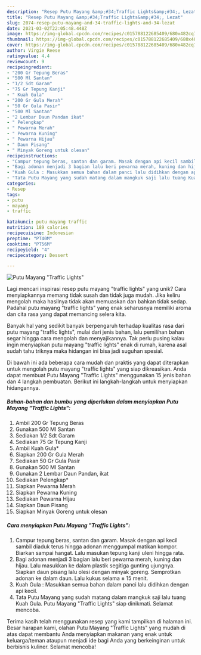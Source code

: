 ```yaml
---
description: "Resep Putu Mayang &amp;#34;Traffic Lights&amp;#34;, Lezat"
title: "Resep Putu Mayang &amp;#34;Traffic Lights&amp;#34;, Lezat"
slug: 2074-resep-putu-mayang-and-34-traffic-lights-and-34-lezat
date: 2021-03-02T22:05:48.448Z
image: https://img-global.cpcdn.com/recipes/c015788122685409/680x482cq70/putu-mayang-traffic-lights-foto-resep-utama.jpg
thumbnail: https://img-global.cpcdn.com/recipes/c015788122685409/680x482cq70/putu-mayang-traffic-lights-foto-resep-utama.jpg
cover: https://img-global.cpcdn.com/recipes/c015788122685409/680x482cq70/putu-mayang-traffic-lights-foto-resep-utama.jpg
author: Virgie Reese
ratingvalue: 4.4
reviewcount: 9
recipeingredient:
- "200 Gr Tepung Beras"
- "500 Ml Santan"
- "1/2 Sdt Garam"
- "75 Gr Tepung Kanji"
- " Kuah Gula"
- "200 Gr Gula Merah"
- "50 Gr Gula Pasir"
- "500 Ml Santan"
- "2 Lembar Daun Pandan ikat"
- " Pelengkap"
- " Pewarna Merah"
- " Pewarna Kuning"
- " Pewarna Hijau"
- " Daun Pisang"
- " Minyak Goreng untuk olesan"
recipeinstructions:
- "Campur tepung beras, santan dan garam. Masak dengan api kecil sambil diaduk terus hingga adonan menggumpal matikan kompor. Biarkan sampai hangat. Lalu masukan tepung kanji uleni hingga rata."
- "Bagi adonan menjadi 3 bagian lalu beri pewarna merah, kuning dan hijau. Lalu masukkan ke dalam plastik segitiga gunting ujungnya. Siapkan daun pisang lalu olesi dengan minyak goreng. Semprotkan adonan ke dalam daun. Lalu kukus selama ± 15 menit."
- "Kuah Gula : Masukkan semua bahan dalam panci lalu didihkan dengan api kecil."
- "Tata Putu Mayang yang sudah matang dalam mangkuk saji lalu tuang Kuah Gula. Putu Mayang &#34;Traffic Lights&#34; siap dinikmati. Selamat mencoba."
categories:
- Resep
tags:
- putu
- mayang
- traffic

katakunci: putu mayang traffic 
nutrition: 189 calories
recipecuisine: Indonesian
preptime: "PT40M"
cooktime: "PT56M"
recipeyield: "4"
recipecategory: Dessert

---
```



![Putu Mayang &#34;Traffic Lights&#34;](https://img-global.cpcdn.com/recipes/c015788122685409/680x482cq70/putu-mayang-traffic-lights-foto-resep-utama.jpg)

Lagi mencari inspirasi resep putu mayang &#34;traffic lights&#34; yang unik? Cara menyiapkannya memang tidak susah dan tidak juga mudah. Jika keliru mengolah maka hasilnya tidak akan memuaskan dan bahkan tidak sedap. Padahal putu mayang &#34;traffic lights&#34; yang enak seharusnya memiliki aroma dan cita rasa yang dapat memancing selera kita.



Banyak hal yang sedikit banyak berpengaruh terhadap kualitas rasa dari putu mayang &#34;traffic lights&#34;, mulai dari jenis bahan, lalu pemilihan bahan segar hingga cara mengolah dan menyajikannya. Tak perlu pusing kalau ingin menyiapkan putu mayang &#34;traffic lights&#34; enak di rumah, karena asal sudah tahu triknya maka hidangan ini bisa jadi suguhan spesial.


Di bawah ini ada beberapa cara mudah dan praktis yang dapat diterapkan untuk mengolah putu mayang &#34;traffic lights&#34; yang siap dikreasikan. Anda dapat membuat Putu Mayang &#34;Traffic Lights&#34; menggunakan 15 jenis bahan dan 4 langkah pembuatan. Berikut ini langkah-langkah untuk menyiapkan hidangannya.

<!--inarticleads1-->

##### Bahan-bahan dan bumbu yang diperlukan dalam menyiapkan Putu Mayang &#34;Traffic Lights&#34;:

1. Ambil 200 Gr Tepung Beras
1. Gunakan 500 Ml Santan
1. Sediakan 1/2 Sdt Garam
1. Sediakan 75 Gr Tepung Kanji
1. Ambil  Kuah Gula*
1. Siapkan 200 Gr Gula Merah
1. Sediakan 50 Gr Gula Pasir
1. Gunakan 500 Ml Santan
1. Gunakan 2 Lembar Daun Pandan, ikat
1. Sediakan  Pelengkap*
1. Siapkan  Pewarna Merah
1. Siapkan  Pewarna Kuning
1. Sediakan  Pewarna Hijau
1. Siapkan  Daun Pisang
1. Siapkan  Minyak Goreng untuk olesan




<!--inarticleads2-->

##### Cara menyiapkan Putu Mayang &#34;Traffic Lights&#34;:

1. Campur tepung beras, santan dan garam. Masak dengan api kecil sambil diaduk terus hingga adonan menggumpal matikan kompor. Biarkan sampai hangat. Lalu masukan tepung kanji uleni hingga rata.
1. Bagi adonan menjadi 3 bagian lalu beri pewarna merah, kuning dan hijau. Lalu masukkan ke dalam plastik segitiga gunting ujungnya. Siapkan daun pisang lalu olesi dengan minyak goreng. Semprotkan adonan ke dalam daun. Lalu kukus selama ± 15 menit.
1. Kuah Gula : Masukkan semua bahan dalam panci lalu didihkan dengan api kecil.
1. Tata Putu Mayang yang sudah matang dalam mangkuk saji lalu tuang Kuah Gula. Putu Mayang &#34;Traffic Lights&#34; siap dinikmati. Selamat mencoba.




Terima kasih telah menggunakan resep yang kami tampilkan di halaman ini. Besar harapan kami, olahan Putu Mayang &#34;Traffic Lights&#34; yang mudah di atas dapat membantu Anda menyiapkan makanan yang enak untuk keluarga/teman ataupun menjadi ide bagi Anda yang berkeinginan untuk berbisnis kuliner. Selamat mencoba!
